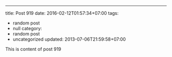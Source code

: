 ---
title: Post 919
date: 2016-02-12T01:57:34+07:00
tags:
  - random post
  - null
category:
  - random post
  - uncategorized
updated: 2013-07-06T21:59:58+07:00

This is content of post 919